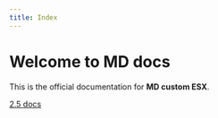 ```yaml
---
title: Index
---
```


# Welcome to MD docs

This is the official documentation for **MD custom ESX**.

[2.5 docs](https://vestedmarius.github.io/md_docs/md_2.5/)